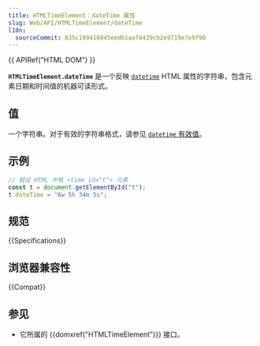 ```yaml
---
title: HTMLTimeElement：dateTime 属性
slug: Web/API/HTMLTimeElement/dateTime
l10n:
  sourceCommit: 835c199410845eed61aaf8439cb2e9719e7e9f98
---
```


{{ APIRef("HTML DOM") }}

**`HTMLTimeElement.dateTime`** 是一个反映 [`datetime`](/zh-CN/docs/Web/HTML/Element/time#datetime) HTML 属性的字符串，包含元素日期和时间值的机器可读形式。

## 值

一个字符串。对于有效的字符串格式，请参见 [`datetime` 有效值](/zh-CN/docs/Web/HTML/Element/time#valid_datetime_values)。

## 示例

```js
// 假设 HTML 中有 <time id="t"> 元素
const t = document.getElementById("t");
t.dateTime = "6w 5h 34m 5s";
```

## 规范

{{Specifications}}

## 浏览器兼容性

{{Compat}}

## 参见

- 它所属的 {{domxref("HTMLTimeElement")}} 接口。
